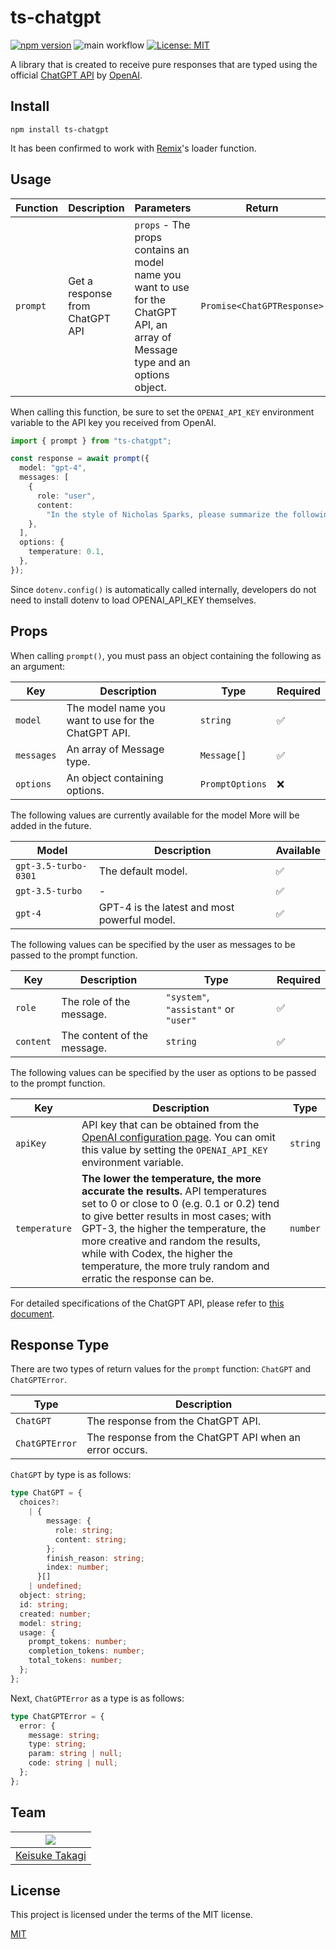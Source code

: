 # ts-chatgpt

[![npm version](https://badge.fury.io/js/ts-chatgpt.svg)](https://badge.fury.io/js/ts-chatgpt)
![main workflow](https://github.com/takagimeow/ts-chatgpt/actions/workflows/main.yml/badge.svg)
[![License: MIT](https://img.shields.io/badge/License-MIT-yellow.svg)](https://opensource.org/licenses/MIT)

A library that is created to receive pure responses that are typed using the official [ChatGPT API](https://platform.openai.com/docs/guides/chat) by [OpenAI](https://openai.com/).

## Install

```shell
npm install ts-chatgpt
```

It has been confirmed to work with [Remix](https://github.com/remix-run/remix)'s loader function.

## Usage

| Function | Description                     | Parameters                                                                                                                      | Return                     |
| -------- | ------------------------------- | ------------------------------------------------------------------------------------------------------------------------------- | -------------------------- |
| `prompt` | Get a response from ChatGPT API | `props` - The props contains an model name you want to use for the ChatGPT API, an array of Message type and an options object. | `Promise<ChatGPTResponse>` |

When calling this function, be sure to set the `OPENAI_API_KEY` environment variable to the API key you received from OpenAI.

```ts
import { prompt } from "ts-chatgpt";

const response = await prompt({
  model: "gpt-4",
  messages: [
    {
      role: "user",
      content:
        "In the style of Nicholas Sparks, please summarize the following introductory You are limited to 140 characters. 'I love Android and I develop applications using Kotlin and Jetpack Compose.'",
    },
  ],
  options: {
    temperature: 0.1,
  },
});
```

Since `dotenv.config()` is automatically called internally, developers do not need to install dotenv to load OPENAI_API_KEY themselves.

## Props

When calling `prompt()`, you must pass an object containing the following as an argument:

| Key        | Description                                         | Type            | Required |
| ---------- | --------------------------------------------------- | --------------- | -------- |
| `model`    | The model name you want to use for the ChatGPT API. | `string`        | ✅       |
| `messages` | An array of Message type.                           | `Message[]`     | ✅       |
| `options`  | An object containing options.                       | `PromptOptions` | ❌       |

The following values are currently available for the model
More will be added in the future.

| Model                | Description                                  | Available |
| -------------------- | -------------------------------------------- | --------- |
| `gpt-3.5-turbo-0301` | The default model.                           | ✅        |
| `gpt-3.5-turbo`      | -                                            | ✅        |
| `gpt-4`              | GPT-4 is the latest and most powerful model. | ✅        |

The following values can be specified by the user as messages to be passed to the prompt function.

| Key       | Description                 | Type                                  | Required |
| --------- | --------------------------- | ------------------------------------- | -------- |
| `role`    | The role of the message.    | `"system"`, `"assistant"` or `"user"` | ✅       |
| `content` | The content of the message. | `string`                              | ✅       |

The following values can be specified by the user as options to be passed to the prompt function.

| Key           | Description                                                                                                                                                                                                                                                                                                                                               | Type     |
| ------------- | --------------------------------------------------------------------------------------------------------------------------------------------------------------------------------------------------------------------------------------------------------------------------------------------------------------------------------------------------------- | -------- |
| `apiKey`      | API key that can be obtained from the [OpenAI configuration page](https://platform.openai.com/account/api-keys). You can omit this value by setting the `OPENAI_API_KEY` environment variable.                                                                                                                                                            | `string` |
| `temperature` | **The lower the temperature, the more accurate the results.** API temperatures set to 0 or close to 0 (e.g. 0.1 or 0.2) tend to give better results in most cases; with GPT-3, the higher the temperature, the more creative and random the results, while with Codex, the higher the temperature, the more truly random and erratic the response can be. | `number` |

For detailed specifications of the ChatGPT API, please refer to [this document](https://platform.openai.com/docs/api-reference/chat/create).

## Response Type

There are two types of return values for the `prompt` function: `ChatGPT` and `ChatGPTError`.

| Type           | Description                                             |
| -------------- | ------------------------------------------------------- |
| `ChatGPT`      | The response from the ChatGPT API.                      |
| `ChatGPTError` | The response from the ChatGPT API when an error occurs. |

`ChatGPT` by type is as follows:

```ts
type ChatGPT = {
  choices?:
    | {
        message: {
          role: string;
          content: string;
        };
        finish_reason: string;
        index: number;
      }[]
    | undefined;
  object: string;
  id: string;
  created: number;
  model: string;
  usage: {
    prompt_tokens: number;
    completion_tokens: number;
    total_tokens: number;
  };
};
```

Next, `ChatGPTError` as a type is as follows:

```ts
type ChatGPTError = {
  error: {
    message: string;
    type: string;
    param: string | null;
    code: string | null;
  };
};
```

## Team

| ![](https://avatars.githubusercontent.com/u/66447334?v=4) |
| --------------------------------------------------------- |
| [Keisuke Takagi](https://github.com/takagimeow)           |

## License

This project is licensed under the terms of the MIT license.

[MIT](https://github.com/takagimeow/ts-chatgpt/blob/main/LICENSE)
